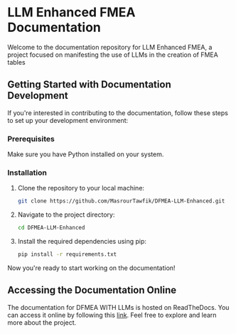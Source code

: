 # LLM Enhanced FMEA Documentation
Welcome to the documentation repository for LLM Enhanced FMEA, a project focused on manifesting the use of LLMs in the creation of FMEA tables 

## Getting Started with Documentation Development

If you're interested in contributing to the documentation, follow these steps to set up your development environment:

### Prerequisites

Make sure you have Python installed on your system.

### Installation

1. Clone the repository to your local machine:

   ```bash
   git clone https://github.com/MasrourTawfik/DFMEA-LLM-Enhanced.git
   ```

2. Navigate to the project directory:

   ```bash
   cd DFMEA-LLM-Enhanced
   ```

3. Install the required dependencies using pip:

   ```bash
   pip install -r requirements.txt
   ```

Now you're ready to start working on the documentation!

## Accessing the Documentation Online

The documentation for DFMEA WITH LLMs is hosted on ReadTheDocs. You can access it online by following this [link](https://fmea-llm-enhanced.readthedocs.io/en/latest/). Feel free to explore and learn more about the project.
